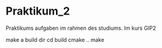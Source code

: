 # Praktikum_2

Praktikums aufgaben im rahmen des studiums.
Im kurs GIP2

make a build dir
cd build
cmake ..
make
